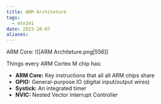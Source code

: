 ```yaml
---
title: ARM Architeture
tags:
  - mte241
date: 2023-10-07
aliases:
---
```

ARM Core:
![[ARM Architeture.png|556]]

Things every ARM Cortex M chip has:

- **ARM Core:** Key instructions that all all ARM chips share
- **GPIO:** General-purpose IO (digital input/output wires)
- **Systick:** An integrated timer
- **NVIC:** Nested Vector Interrupt Controller